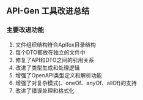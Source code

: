 ## API-Gen 工具改进总结


### 主要改进功能

1. 文件组织结构符合Apifox目录结构
2. 每个DTO都放在独立的文件中
3. 修复了API和DTO之间的引用关系
4. 改进了类型生成和处理逻辑
5. 增强了OpenAPI类型定义和解析功能
6. 增强了对复杂模式(、oneOf、anyOf、allOf)的支持
7. 改进了错误处理和格式化
